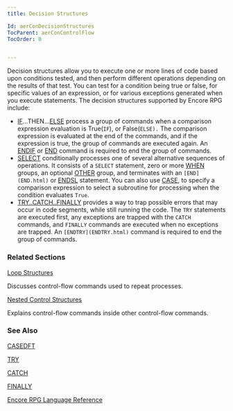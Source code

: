 ```yaml
---
title: Decision Structures

Id: aerConDecisionStructures
TocParent: aerConControlFlow
TocOrder: 0


---
```


Decision structures allow you to execute one or more lines of code based upon conditions tested, and then perform different operations depending on the results of that test. You can test for a condition being true or false, for specific values of an expression, or for various exceptions generated when you execute statements. The decision structures supported by Encore RPG include: 

- [IF](IF.html)...THEN...[ELSE](ELSE.html) process a
                group of
                commands when a comparison expression evaluation is True(```IF```),
                or False(```ELSE).``` The comparison expression is evaluated
                at the end of the commands, and if the expression is true, the group of
                commands are executed again.  An [ENDIF](ENDIF.html) or
                [END](END.html)
                command is required to end the group of commands.
- [SELECT](SELECT.html) conditionally processes one of several
                alternative sequences of operations.  It consists of a ```SELECT```
                statement, zero or more [WHEN](WHEN.html) groups, an
                optional [OTHER](OTHER.html) group, and terminates with an ```
                    [END](END.html)
                ``` or [ENDSL](ENDSL.html) statement.  You can also
                use [CASE](CASE.html), to specify a comparison
                expression to select a subroutine for processing when the condition
                evaluates ```True```.
- [TRY..CATCH..FINALLY](TRYCATCHFINALLY.html) provides a way to trap
                possible errors that may occur in code segments, while still running the
                code.  The ```TRY``` statements are executed first, any
                exceptions are trapped with the ```CATCH``` commands, and ```FINALLY```
                commands are executed when no exceptions are trapped.  An ```
                    [ENDTRY](ENDTRY.html)
                ``` command is required to end the group of commands.

### Related Sections

[Loop Structures](ecrConLoopStructures.html)

Discusses control-flow commands used to repeat processes.


[Nested Control Structures](ecrConNestedControlOpCodes.html)

Explains control-flow commands inside other control-flow commands.


### See Also
[CASEDFT](CASEDFT.html)

[TRY](TRY.html)

[CATCH](CATCH.html)

[FINALLY](FINALLY.html)

[Encore RPG Language Reference](ecrLrfLangRefMain.html) 
